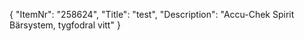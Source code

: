 {
  "ItemNr": "258624",
  "Title": "test",
  "Description": "Accu-Chek Spirit Bärsystem, tygfodral vitt"
}